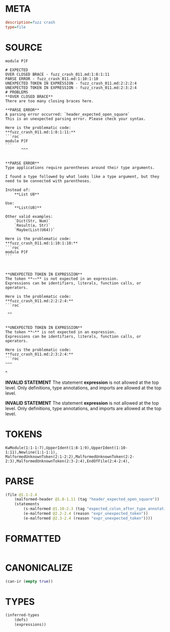 # META
~~~ini
description=fuzz crash
type=file
~~~
# SOURCE
~~~roc
module P]F
~~~
~~~
# EXPECTED
OVER CLOSED BRACE - fuzz_crash_011.md:1:8:1:11
PARSE ERROR - fuzz_crash_011.md:1:10:1:10
UNEXPECTED TOKEN IN EXPRESSION - fuzz_crash_011.md:2:2:2:4
UNEXPECTED TOKEN IN EXPRESSION - fuzz_crash_011.md:2:3:2:4
# PROBLEMS
**OVER CLOSED BRACE**
There are too many closing braces here.

**PARSE ERROR**
A parsing error occurred: `header_expected_open_square`
This is an unexpected parsing error. Please check your syntax.

Here is the problematic code:
**fuzz_crash_011.md:1:8:1:11:**
```roc
module P]F
```
       ^^^


**PARSE ERROR**
Type applications require parentheses around their type arguments.

I found a type followed by what looks like a type argument, but they need to be connected with parentheses.

Instead of:
    **List U8**

Use:
    **List(U8)**

Other valid examples:
    `Dict(Str, Num)`
    `Result(a, Str)`
    `Maybe(List(U64))`

Here is the problematic code:
**fuzz_crash_011.md:1:10:1:10:**
```roc
module P]F
```
         


**UNEXPECTED TOKEN IN EXPRESSION**
The token **~~** is not expected in an expression.
Expressions can be identifiers, literals, function calls, or operators.

Here is the problematic code:
**fuzz_crash_011.md:2:2:2:4:**
```roc
~~~
```
 ^^


**UNEXPECTED TOKEN IN EXPRESSION**
The token **~** is not expected in an expression.
Expressions can be identifiers, literals, function calls, or operators.

Here is the problematic code:
**fuzz_crash_011.md:2:3:2:4:**
```roc
~~~
```
  ^


**INVALID STATEMENT**
The statement **expression** is not allowed at the top level.
Only definitions, type annotations, and imports are allowed at the top level.

**INVALID STATEMENT**
The statement **expression** is not allowed at the top level.
Only definitions, type annotations, and imports are allowed at the top level.

# TOKENS
~~~zig
KwModule(1:1-1:7),UpperIdent(1:8-1:9),UpperIdent(1:10-1:11),Newline(1:1-1:1),
MalformedUnknownToken(2:1-2:2),MalformedUnknownToken(2:2-2:3),MalformedUnknownToken(2:3-2:4),EndOfFile(2:4-2:4),
~~~
# PARSE
~~~clojure
(file @1.1-2.4
	(malformed-header @1.8-1.11 (tag "header_expected_open_square"))
	(statements
		(s-malformed @1.10-2.3 (tag "expected_colon_after_type_annotation"))
		(e-malformed @2.2-2.4 (reason "expr_unexpected_token"))
		(e-malformed @2.3-2.4 (reason "expr_unexpected_token"))))
~~~
# FORMATTED
~~~roc

~~~
# CANONICALIZE
~~~clojure
(can-ir (empty true))
~~~
# TYPES
~~~clojure
(inferred-types
	(defs)
	(expressions))
~~~

